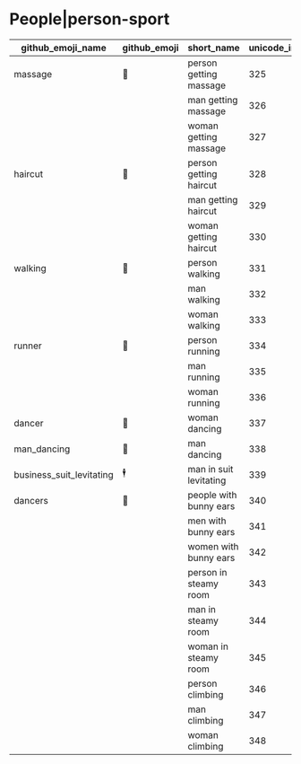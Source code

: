 # People|person-sport

|github_emoji_name|github_emoji|short_name|unicode_index|
|---|---|---|---|
|massage|:massage:|person getting massage|325|
|||man getting massage|326|
|||woman getting massage|327|
|haircut|:haircut:|person getting haircut|328|
|||man getting haircut|329|
|||woman getting haircut|330|
|walking|:walking:|person walking|331|
|||man walking|332|
|||woman walking|333|
|runner|:runner:|person running|334|
|||man running|335|
|||woman running|336|
|dancer|:dancer:|woman dancing|337|
|man_dancing|:man_dancing:|man dancing|338|
|business_suit_levitating|:business_suit_levitating:|man in suit levitating|339|
|dancers|:dancers:|people with bunny ears|340|
|||men with bunny ears|341|
|||women with bunny ears|342|
|||person in steamy room|343|
|||man in steamy room|344|
|||woman in steamy room|345|
|||person climbing|346|
|||man climbing|347|
|||woman climbing|348|
